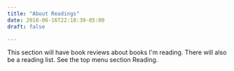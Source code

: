 ```yaml
---
title: "About Readings"
date: 2018-06-16T22:18:39-05:00
draft: false

---
```


This section will have book reviews about books I'm reading. There will also be a reading list. See the top menu section Reading.
